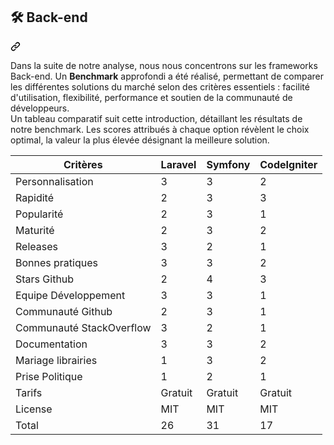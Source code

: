 <div class="markdown-heading" dir="auto">
    <h2 tabindex="-1" class="heading-element" dir="auto">🛠️ Back-end<a id="user-content-project-technical-documentation"></a></h2>
    <a id="user-content-introduction" class="anchor" aria-label="Permalink: Introduction" href="#back-end">
        <svg class="octicon octicon-link" viewBox="0 0 16 16" version="1.1" width="16" height="16" aria-hidden="true"><path d="m7.775 3.275 1.25-1.25a3.5 3.5 0 1 1 4.95 4.95l-2.5 2.5a3.5 3.5 0 0 1-4.95 0 .751.751 0 0 1 .018-1.042.751.751 0 0 1 1.042-.018 1.998 1.998 0 0 0 2.83 0l2.5-2.5a2.002 2.002 0 0 0-2.83-2.83l-1.25 1.25a.751.751 0 0 1-1.042-.018.751.751 0 0 1-.018-1.042Zm-4.69 9.64a1.998 1.998 0 0 0 2.83 0l1.25-1.25a.751.751 0 0 1 1.042.018.751.751 0 0 1 .018 1.042l-1.25 1.25a3.5 3.5 0 1 1-4.95-4.95l2.5-2.5a3.5 3.5 0 0 1 4.95 0 .751.751 0 0 1-.018 1.042.751.751 0 0 1-1.042.018 1.998 1.998 0 0 0-2.83 0l-2.5 2.5a1.998 1.998 0 0 0 0 2.83Z"></path></svg>
    </a>
</div>
<p dir="auto">Dans la suite de notre analyse, nous nous concentrons sur les frameworks Back-end. Un <strong>Benchmark</strong> approfondi a été réalisé, permettant de comparer les différentes solutions du marché selon des critères essentiels : facilité d'utilisation, flexibilité, performance et soutien de la communauté de développeurs.<br>
Un tableau comparatif suit cette introduction, détaillant les résultats de notre benchmark. Les scores attribués à chaque option révèlent le choix optimal, la valeur la plus élevée désignant la meilleure solution.</p>
<table>
    <thead>
        <tr>
            <th>Critères</th>
            <th>Laravel</th>
            <th>Symfony</th>
            <th>CodeIgniter</th>
        </tr>
    </thead>
    <tbody> 
        <tr> 
            <td>Personnalisation</td>
            <td>3</td>
            <td>3</td>
            <td>2</td>
        </tr>
        <tr>
            <td>Rapidité</td>
            <td>2</td>
            <td>3</td>
            <td>3</td>
        </tr> 
        <tr>
            <td>Popularité</td> 
            <td>2</td> 
            <td>3</td> 
            <td>1</td> 
        </tr>
        <tr> 
            <td>Maturité</td>
            <td>2</td>
            <td>3</td>
            <td>2</td>
        </tr> 
        <tr>
            <td>Releases</td>
            <td>3</td>
            <td>2</td>
            <td>1</td>
        </tr> 
        <tr>
            <td>Bonnes pratiques</td>
            <td>3</td>
            <td>3</td>
            <td>2</td>
        </tr> 
        <tr>
            <td>Stars Github</td>
            <td>2</td> <td>4</td>
            <td>3</td>
        </tr> 
        <tr> 
            <td>Equipe Développement</td>
            <td>3</td>
            <td>3</td>
            <td>1</td>
        </tr> 
        <tr> 
            <td>Communauté Github</td>
            <td>2</td>
            <td>3</td>
            <td>1</td>
        </tr>
        <tr>
            <td>Communauté StackOverflow</td> 
            <td>3</td>
            <td>2</td>
            <td>1</td>
        </tr>
        <tr>
            <td>Documentation</td> 
            <td>3</td>
            <td>3</td>
            <td>2</td>
        </tr> 
        <tr>
            <td>Mariage librairies</td> 
            <td>1</td>
            <td>3</td>
            <td>2</td>
        </tr> 
        <tr>
            <td>Prise Politique</td> 
            <td>1</td> 
            <td>2</td> 
            <td>1</td> 
        </tr> 
        <tr>
            <td>Tarifs</td> 
            <td>Gratuit</td> 
            <td>Gratuit</td> 
            <td>Gratuit</td> 
        </tr> 
        <tr> 
            <td>License</td> 
            <td>MIT</td> 
            <td>MIT</td> 
            <td>MIT</td> 
        </tr> 
        <tr> 
            <td>Total</td> 
            <td>26</td> 
            <td>31</td> 
            <td>17</td> 
        </tr> 
    </tbody>
</table>